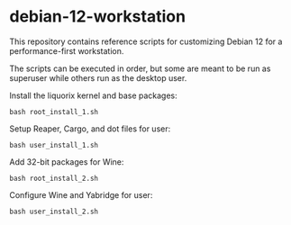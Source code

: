 # debian-12-workstation

This repository contains reference scripts for customizing Debian 12 for a performance-first workstation.

The scripts can be executed in order, but some are meant to be run as superuser while others run as the desktop user.

Install the liquorix kernel and base packages:

```
bash root_install_1.sh
```

Setup Reaper, Cargo, and dot files for user:
```
bash user_install_1.sh
```

Add 32-bit packages for Wine:
```
bash root_install_2.sh
```

Configure Wine and Yabridge for user:
```
bash user_install_2.sh
```
